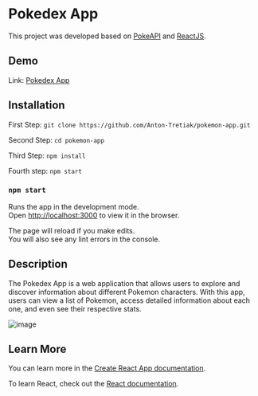 # Pokedex App

This project was developed based on [PokeAPI](https://pokeapi.co/) and [ReactJS](https://react.dev/).

## Demo
Link: [Pokedex App](https://anton-tretiak.github.io/pokemon-app/)

## Installation

First Step:
`git clone https://github.com/Anton-Tretiak/pokemon-app.git`

Second Step:
`cd pokemon-app`

Third Step:
`npm install`

Fourth step:
`npm start`

### `npm start`

Runs the app in the development mode.\
Open [http://localhost:3000](http://localhost:3000) to view it in the browser.

The page will reload if you make edits.\
You will also see any lint errors in the console.

## Description
The Pokedex App is a web application that allows users to explore and discover information about different Pokemon characters. With this app, users can view a list of Pokemon, access detailed information about each one, and even see their respective stats.

![image](https://github.com/Anton-Tretiak/pokemon-app/assets/105153156/2b9ead69-ef3b-494b-ac41-91437873e803)

## Learn More

You can learn more in the [Create React App documentation](https://facebook.github.io/create-react-app/docs/getting-started).

To learn React, check out the [React documentation](https://reactjs.org/).
